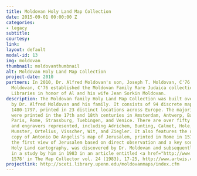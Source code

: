 ```yaml
---
title: Moldovan Holy Land Map Collection
date: 2015-09-01 00:00:00 Z
categories:
- legacy
subtitle:
courtesy:
link:
layout: default
modal-id: 13
img: moldovan
thumbnail: moldovanthumbnail
alt: Moldovan Holy Land Map Collection
project-date: 2010
partners: In 2010, Dr. Alfred Moldovan's son, Joseph T. Moldovan, C'76 and daughter-in-law Susan Alkalay
  Moldovan, C'76 established the Moldovan Family Rare Judaica collection at the Penn
  Libraries in honor of Al and his wife Jean Sorkin Moldovan.
description: The Moldovan family Holy Land Map Collection was built over several decades
  by Dr. Alfred Moldovan and his family. It consists of 94 discrete maps dating from
  1480-1797, printed in 23 distinct locations across Europe. The majority of the maps
  were printed in the 17th and 18th centuries in Amsterdam, Antwerp, Basel, Lyon,
  Paris, Rome, Strassburg, Tuebingen, and Venice. There are over fifty cartographers
  and engravers represented, including Adrichem, Bunting, Calmet, Hole, Mercator,
  Munster, Ortelius, Visscher, Wit, and Ziegler. It also features the unique surviving
  copy of Antonio De Angelis’s map of Jerusalem, printed in Rome in 1578. The map,
  the first view of Jerusalem based on direct observation and a key source for subsequent
  Holy Land cartography, was discovered by Dr. Moldovan and subsequently published
  in a study by him in 1983 in an article entitled <a href="http://www.artwis.com/articles/the-lost-de-angelis-map-of-jerusalem-1578/">'The Lost De Angelis Map of Jerusalem,
  1578' in The Map Collector vol. 24 (1983), 17-25, http://www.artwis.com/articles/the-lost-de-angelis-map-of-jerusalem-1578/</a>.
projectlink: http://sceti.library.upenn.edu/moldovanmaps/index.cfm
---
```

